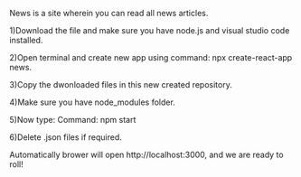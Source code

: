 News is a site wherein you can read all news articles.

1)Download the file and make sure you have node.js and visual studio code installed.

2)Open terminal and create new app using command:
    npx create-react-app news.
    
3)Copy the dwonloaded files in this new created repository.

4)Make sure you have node_modules folder.

5)Now type:
   Command: npm start
   
6)Delete .json files if required.

Automatically brower will open http://localhost:3000, and we are ready to roll!
